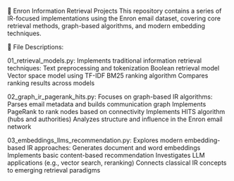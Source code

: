 📁 Enron Information Retrieval Projects
  This repository contains a series of IR-focused implementations using the Enron email dataset, covering core retrieval methods, graph-based algorithms, and modern embedding techniques.

📄 File Descriptions:

01_retrieval_models.py:
  Implements traditional information retrieval techniques:
    Text preprocessing and tokenization
    Boolean retrieval model
    Vector space model using TF-IDF
    BM25 ranking algorithm
    Compares ranking results across models

02_graph_ir_pagerank_hits.py:
  Focuses on graph-based IR algorithms:
    Parses email metadata and builds communication graph
    Implements PageRank to rank nodes based on connectivity
    Implements HITS algorithm (hubs and authorities)
    Analyzes structure and influence in the Enron email network

03_embeddings_llms_recommendation.py:
  Explores modern embedding-based IR approaches:
    Generates document and word embeddings
    Implements basic content-based recommendation
    Investigates LLM applications (e.g., vector search, reranking)
    Connects classical IR concepts to emerging retrieval paradigms
